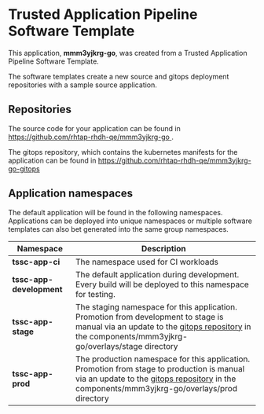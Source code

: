 # Trusted Application Pipeline Software Template

This application, **mmm3yjkrg-go**, was created from a Trusted Application Pipeline Software Template.

The software templates create a new source and gitops deployment repositories with a sample source application. 

## Repositories

The source code for your application can be found in [https://github.com/rhtap-rhdh-qe/mmm3yjkrg-go ](https://github.com/rhtap-rhdh-qe/mmm3yjkrg-go ).
 
The gitops repository, which contains the kubernetes manifests for the application can be found in 
[https://github.com/rhtap-rhdh-qe/mmm3yjkrg-go-gitops ](https://github.com/rhtap-rhdh-qe/mmm3yjkrg-go-gitops ) 

## Application namespaces 

The default application will be found in the following namespaces. Applications can be deployed into unique namespaces or multiple software templates can also bet generated into the same group namespaces.  

|  Namespace   |  Description   |  
| -------- | -------- |
| **tssc-app-ci** | The namespace used for CI workloads |
| **tssc-app-development** | The default application during development. Every build will be deployed to this namespace for testing. |
| **tssc-app-stage** | The staging namespace for this application. Promotion from development to stage is manual via an update to the [gitops repository](https://github.com/rhtap-rhdh-qe/mmm3yjkrg-go-gitops ) in the components/mmm3yjkrg-go/overlays/stage directory |
| **tssc-app-prod** | The production namespace for this application. Promotion from stage to production is manual via an update to the [gitops repository](https://github.com/rhtap-rhdh-qe/mmm3yjkrg-go-gitops ) in the components/mmm3yjkrg-go/overlays/prod directory |